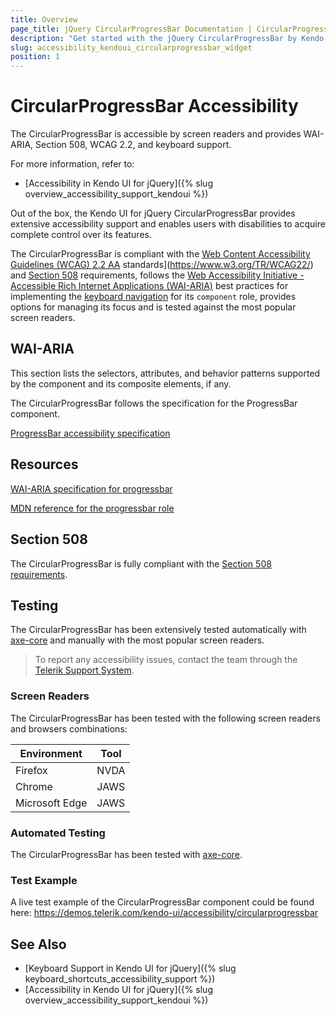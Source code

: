 ```yaml
---
title: Overview
page_title: jQuery CircularProgressBar Documentation | CircularProgressBar Accessibility
description: "Get started with the jQuery CircularProgressBar by Kendo UI and learn about its accessibility support for WAI-ARIA, Section 508, and WCAG 2.2."
slug: accessibility_kendoui_circularprogressbar_widget
position: 1
---
```


# CircularProgressBar Accessibility

The CircularProgressBar is accessible by screen readers and provides WAI-ARIA, Section 508, WCAG 2.2, and keyboard support.

For more information, refer to:
* [Accessibility in Kendo UI for jQuery]({% slug overview_accessibility_support_kendoui %})




Out of the box, the Kendo UI for jQuery CircularProgressBar provides extensive accessibility support and enables users with disabilities to acquire complete control over its features.


The CircularProgressBar is compliant with the [Web Content Accessibility Guidelines (WCAG) 2.2  AA](https://www.w3.org/TR/WCAG22/) standards](https://www.w3.org/TR/WCAG22/) and [Section 508](http://www.section508.gov/) requirements, follows the [Web Accessibility Initiative - Accessible Rich Internet Applications (WAI-ARIA)](https://www.w3.org/WAI/ARIA/apg/) best practices for implementing the [keyboard navigation](#keyboard-navigation) for its `component` role, provides options for managing its focus and is tested against the most popular screen readers.

## WAI-ARIA


This section lists the selectors, attributes, and behavior patterns supported by the component and its composite elements, if any.


The CircularProgressBar follows the specification for the ProgressBar component.

[ProgressBar accessibility specification]({{progressbar_a11y_link}})

## Resources

[WAI-ARIA specification for progressbar](https://www.w3.org/TR/wai-aria-1.2/#progressbar)

[MDN reference for the progressbar role](https://developer.mozilla.org/en-US/docs/Web/Accessibility/ARIA/Roles/progressbar_role#associated_wai-aria_roles_states_and_properties)

## Section 508


The CircularProgressBar is fully compliant with the [Section 508 requirements](http://www.section508.gov/).

## Testing


The CircularProgressBar has been extensively tested automatically with [axe-core](https://github.com/dequelabs/axe-core) and manually with the most popular screen readers.

> To report any accessibility issues, contact the team through the [Telerik Support System](https://www.telerik.com/account/support-center).

### Screen Readers


The CircularProgressBar has been tested with the following screen readers and browsers combinations:

| Environment | Tool |
| ----------- | ---- |
| Firefox | NVDA |
| Chrome | JAWS |
| Microsoft Edge | JAWS |



### Automated Testing

The CircularProgressBar has been tested with [axe-core](https://github.com/dequelabs/axe-core).

### Test Example

A live test example of the CircularProgressBar component could be found here: https://demos.telerik.com/kendo-ui/accessibility/circularprogressbar

## See Also

* [Keyboard Support in Kendo UI for jQuery]({% slug keyboard_shortcuts_accessibility_support %})
* [Accessibility in Kendo UI for jQuery]({% slug overview_accessibility_support_kendoui %})